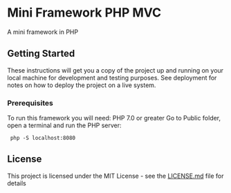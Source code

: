 # Mini Framework PHP MVC

A mini framework in PHP

## Getting Started

These instructions will get you a copy of the project up and running on your local machine for development and testing purposes. See deployment for notes on how to deploy the project on a live system.

### Prerequisites

To run this framework you will need: PHP 7.0 or greater
Go to Public folder, open a terminal and run the PHP server:

```
 php -S localhost:8080
```

## License

This project is licensed under the MIT License - see the [LICENSE.md](LICENSE.md) file for details
 
